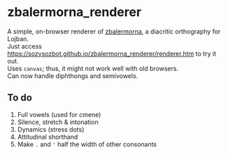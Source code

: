# zbalermorna_renderer

A simple, on-browser renderer of [zbalermorna](https://mw.lojban.org/images/b/b3/ZLM4_Writeup_v2.pdf), a diacritic orthography for Lojban.  
Just access https://sozysozbot.github.io/zbalermorna_renderer/renderer.htm to try it out.  
Uses `canvas`; thus, it might not work well with old browsers.  
Can now handle diphthongs and semivowels.

## To do
1. Full vowels (used for cmene)
2. Silence, stretch & intonation
3. Dynamics (stress dots)
4. Attitudinal shorthand
5. Make `.` and `'` half the width of other consonants
